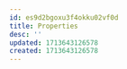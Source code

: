 ```yaml
---
id: es9d2bgoxu3f4okku02vf0d
title: Properties
desc: ''
updated: 1713643126578
created: 1713643126578
---
```


